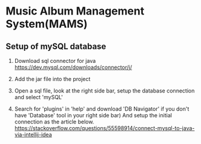 # Music Album Management System(MAMS)

## Setup of mySQL database
1. Download sql connector for java
https://dev.mysql.com/downloads/connector/j/

2. Add the jar file into the project

3. Open a sql file, look at the right side bar, setup the database connection and select 'mySQL'

4. Search for 'plugins' in 'help' and download 'DB Navigator' if you don't have 'Database' tool in your right side bar)
   And setup the initial connection as the article below.
https://stackoverflow.com/questions/55598914/connect-mysql-to-java-via-intellij-idea
